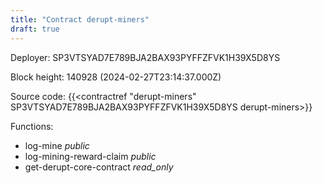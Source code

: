 ```yaml
---
title: "Contract derupt-miners"
draft: true
---
```

Deployer: SP3VTSYAD7E789BJA2BAX93PYFFZFVK1H39X5D8YS


 



Block height: 140928 (2024-02-27T23:14:37.000Z)

Source code: {{<contractref "derupt-miners" SP3VTSYAD7E789BJA2BAX93PYFFZFVK1H39X5D8YS derupt-miners>}}

Functions:

* log-mine _public_
* log-mining-reward-claim _public_
* get-derupt-core-contract _read_only_
